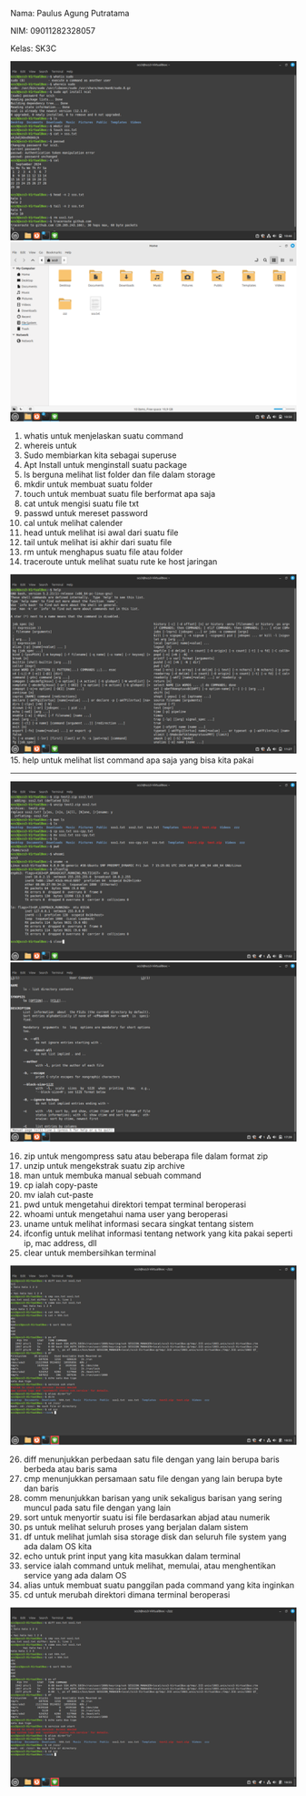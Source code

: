 Nama: Paulus Agung Putratama

NIM: 09011282328057

Kelas: SK3C

  <div>
  <img src="./tugas 3 png/a.png"/>
  </div>
  <div>
  <img src="./tugas 3 png/(2).png"/>
  </div>

1. whatis untuk menjelaskan suatu command
2. whereis untuk
3. Sudo membiarkan kita sebagai superuse
4. Apt Install untuk menginstall suatu package
5. ls berguna melihat list folder dan file dalam storage
6. mkdir untuk membuat suatu folder
7. touch untuk membuat suatu file berformat apa saja
8. cat untuk mengisi suatu file txt
9. passwd untuk mereset password
10. cal untuk melihat calender
11. head untuk melihat isi awal dari suatu file
12. tail untuk melihat isi akhir dari suatu file
13. rm untuk menghapus suatu file atau folder
14. traceroute untuk melihat suatu rute ke host jaringan
  <div>
  <img src="./tugas 3 png/(3).png"/>
  </div>
15. help untuk melihat list command apa saja yang bisa kita pakai

--------------

  <div>
  <img src="./tugas 3 png/(5).png"/>
  </div>
  <div>
  <img src="./tugas 3 png/(4).png"/>
  </div>
  
16. zip untuk mengompress satu atau beberapa file dalam format zip
17. unzip untuk mengekstrak suatu zip archive
18. man untuk membuka manual sebuah command
19. cp ialah copy-paste
20. mv ialah cut-paste
21. pwd untuk mengetahui direktori tempat terminal beroperasi
22. whoami untuk mengetahui nama user yang beroperasi
23. uname untuk melihat informasi secara singkat tentang sistem
24. ifconfig untuk melihat informasi tentang network yang kita pakai seperti ip, mac address, dll
25. clear untuk membersihkan terminal

  <div>
  <img src="./tugas 3 png/(6).png"/>
  </div>

26. diff menunjukkan perbedaan satu file dengan yang lain berupa baris berbeda atau baris sama
27. cmp menunjukkan persamaan satu file dengan yang lain berupa byte dan baris
28. comm menunjukkan barisan yang unik sekaligus barisan yang sering muncul pada satu file dengan yang lain
29. sort untuk menyortir suatu isi file berdasarkan abjad atau numerik
30. ps untuk melihat seluruh proses yang berjalan dalam sistem
31. df untuk melihat jumlah sisa storage disk dan seluruh file system yang ada dalam OS kita
32. echo untuk print input yang kita masukkan dalam terminal
33. service ialah command untuk melihat, memulai, atau menghentikan service yang ada dalam OS
34. alias untuk membuat suatu panggilan pada command yang kita inginkan
35. cd untuk merubah direktori dimana terminal beroperasi

  <div>
  <img src="./tugas 3 png/(6).png"/>
  </div>
